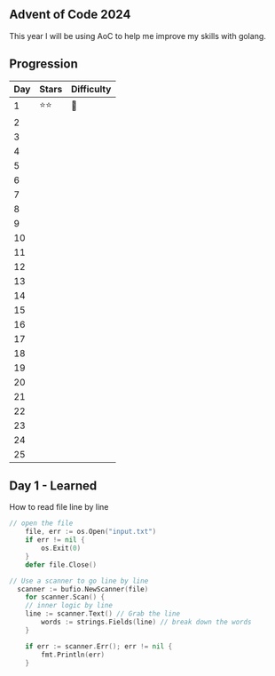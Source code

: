## Advent of Code 2024

This year I will be using AoC to help me improve my skills with golang.

## Progression

| Day | Stars | Difficulty |
| --- | ----- | ---------- |
| 1   | ⭐⭐  | 🧩         |
| 2   |       |            |
| 3   |       |            |
| 4   |       |            |
| 5   |       |            |
| 6   |       |            |
| 7   |       |            |
| 8   |       |            |
| 9   |       |            |
| 10  |       |            |
| 11  |       |            |
| 12  |       |            |
| 13  |       |            |
| 14  |       |            |
| 15  |       |            |
| 16  |       |            |
| 17  |       |            |
| 18  |       |            |
| 19  |       |            |
| 20  |       |            |
| 21  |       |            |
| 22  |       |            |
| 23  |       |            |
| 24  |       |            |
| 25  |       |            |

## Day 1 - Learned

How to read file line by line

```go
// open the file
	file, err := os.Open("input.txt")
	if err != nil {
		os.Exit(0)
	}
	defer file.Close()

// Use a scanner to go line by line
  scanner := bufio.NewScanner(file)
	for scanner.Scan() {
    // inner logic by line
    line := scanner.Text() // Grab the line
		words := strings.Fields(line) // break down the words
	}

	if err := scanner.Err(); err != nil {
		fmt.Println(err)
	}
```
